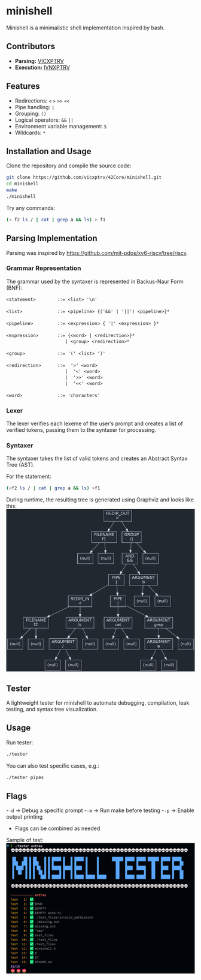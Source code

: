 # minishell

Minishell is a minimalistic shell implementation inspired by bash.

## Contributors  
- **Parsing:** [VICXPTRV](https://github.com/VICXPTRV)  
- **Execution:** [IVNXPTRV](https://github.com/IVNXPTRV)  

## Features

- Redirections: `<` `>` `>>` `<<`  
- Pipe handling: `|`  
- Grouping: `()`  
- Logical operators: `&&` `||`  
- Environment variable management: `$`  
- Wildcards: `*` 

## Installation and Usage

Clone the repository and compile the source code:

```sh
git clone https://github.com/vicxptrv/42Core/minishell.git
cd minishell
make
./minishell
```

Try any commands:
```sh
(< f2 ls / | cat | grep a && ls) > f1
```

## Parsing Implementation

Parsing was inspired by https://github.com/mit-pdos/xv6-riscv/tree/riscv.

### Grammar Representation

The grammar used by the syntaxer is represented in Backus-Naur Form (BNF):

```bnf
<statement>        ::= <list> '\n'

<list>             ::= <pipeline> {('&&' | '||') <pipeline>}*

<pipeline>         ::= <expression> { '|' <expression> }*

<expression>       ::= {<word> | <redirection>}*
                      | <group> <redirection>*

<group>            ::= '(' <list> ')'

<redirection>      ::=  '>' <word>
                      |  '<' <word>
                      |  '>>' <word>
                      |  '<<' <word>

<word>             ::= 'characters'
```

### Lexer

The lexer verifies each lexeme of the user’s prompt and creates a list of verified tokens, passing them to the syntaxer for processing.

### Syntaxer

The syntaxer takes the list of valid tokens and creates an Abstract Syntax Tree (AST).

For the statement:
```sh
(<f2 ls / | cat | grep a && ls) >f1
```

During runtime, the resulting tree is generated using Graphviz and looks like this:
![Result Tree](wiki/result_tree_v1.png)


## Tester

A lightweight tester for minishell to automate debugging, compilation, leak testing, and syntax tree visualization.

## Usage  

Run tester:

```sh
./tester 
```
You can also test specific cases, e.g.:
```sh
./tester pipes
```

## Flags
-`-d` → Debug a specific prompt
-`-m` → Run make before testing
-`-p` → Enable output printing
- Flags can be combined as needed

Sample of test:
![Tester](wiki/tester_example.png)
